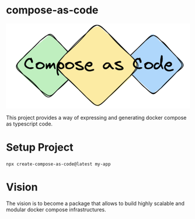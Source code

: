 # compose-as-code

![Compose as Code](./.github/assets/logo.png)

This project provides a way of expressing and generating docker compose as typescript code.

# Setup Project

`npx create-compose-as-code@latest my-app`

# Vision

The vision is to become a package that allows to build highly scalable and modular docker compose infrastructures.